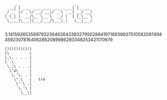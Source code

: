 ```
     _                         _       
  __| | ___  ___ ___  ___ _ __| |_ ___ 
 / _` |/ _ \/ __/ __|/ _ \ '__| __/ __|
| (_| |  __/\__ \__ \  __/ |  | |_\__ \
 \__,_|\___||___/___/\___|_|   \__|___/
                                       
```

3.1415926535897932384626433832795028841971693993751058209749445923078164062862089986280348253421170679

```
()()()()()()
|\         |
|.\. . . . |
\'.\       |
 \.:\ . . .|
  \'o\     |
   \.'\. . |
    \".\   |   tre
     \'`\ .|
      \.'\ |
       \__\|
```
